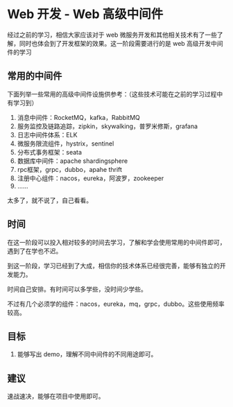 # Web 开发 - Web 高级中间件

经过之前的学习，相信大家应该对于 web 微服务开发和其他相关技术有了一些了解，同时也体会到了开发框架的效果。这一阶段需要进行的是 web 高级开发中间件的学习

## 常用的中间件

下面列举一些常用的高级中间件设施供参考：（这些技术可能在之前的学习过程中有学习到）

1. 消息中间件：RocketMQ，kafka，RabbitMQ
2. 服务监控及链路追踪，zipkin，skywalking，普罗米修斯，grafana
3. 日志中间件体系：ELK
4. 微服务限流组件，hystrix，sentinel
5. 分布式事务框架：seata
6. 数据库中间件：apache shardingsphere
7. rpc框架，grpc，dubbo，apahe thrift
8. 注册中心组件：nacos，eureka，阿波罗，zookeeper
9. ……

太多了，就不说了，自己看看。

## 时间

在这一阶段可以投入相对较多的时间去学习，了解和学会使用常用的中间件即可，遇到了在学也不迟。

到这一阶段，学习已经到了大成，相信你的技术体系已经很完善，能够有独立的开发能力。

时间自己安排。有时间可以多学些，没时间少学些。

不过有几个必须学的组件：nacos，eureka，mq，grpc，dubbo。这些使用频率较高。

## 目标

1. 能够写出 demo，理解不同中间件的不同用途即可。

## 建议

速战速决，能够在项目中使用即可。


